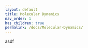 ```yaml
---
layout: default
title: Molecular Dynamics
nav_order: 1
has_children: true
permalink: /docs/Molecular-Dynamics/
---
```


asdf

